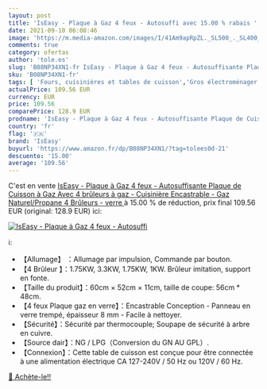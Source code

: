 ```yaml
---
layout: post
title: 'IsEasy - Plaque à Gaz 4 feux - Autosuffi avec 15.00 % rabais '
date: 2021-09-10 06:08:46
image: 'https://m.media-amazon.com/images/I/41Am9apRpZL._SL500_._SL400_.jpg'
comments: true
category: ofertas
author: 'tole.es'
slug: 'B08NP34XN1-fr IsEasy - Plaque à Gaz 4 feux - Autosuffisante Plaque de...'
sku: 'B08NP34XN1-fr'
tags: [ 'Fours, cuisinières et tables de cuisson','Gros électroménager','Tables de cuisson','iseasy', ]
actualPrice: 109.56 EUR
currency: EUR
price: 109.56
comparePrice: 128.9 EUR
prodname: 'IsEasy - Plaque à Gaz 4 feux - Autosuffisante Plaque de Cuisson à Gaz Avec 4 brûleurs à gaz - Cuisinière Encastrable - Gaz Naturel/Propane  4 Brûleurs - verre '
country: 'fr'
flag: '🇫🇷'
brand: 'IsEasy'
buyurl: 'https://www.amazon.fr/dp/B08NP34XN1/?tag=tolees0d-21'
descuento: '15.00'
average: '109.56'
---
```


C'est en vente [IsEasy - Plaque à Gaz 4 feux - Autosuffisante Plaque de Cuisson à Gaz Avec 4 brûleurs à gaz - Cuisinière Encastrable - Gaz Naturel/Propane  4 Brûleurs - verre ](https://www.amazon.fr/dp/B08NP34XN1/?tag=tolees0d-21)  à  15.00 % de réduction, prix final  109.56 EUR (original: 128.9 EUR) ici:

[![IsEasy - Plaque à Gaz 4 feux - Autosuffi](https://m.media-amazon.com/images/I/41Am9apRpZL._SL500_._SL400_.jpg)](https://www.amazon.fr/dp/B08NP34XN1/?tag=tolees0d-21)

ℹ️:

- 【Allumage】 ：Allumage par impulsion, Commande par bouton.
- 【4 Brûleur 】：1.75KW, 3.3KW, 1.75KW, 1KW. Brûleur imitation, support en fonte.
- 【Taille du produit】：60cm × 52cm × 11cm, taille de coupe: 56cm * 48cm.
- 【4 feux Plaque gaz en verre】：Encastrable Conception - Panneau en verre trempé, épaisseur 8 mm - Facile à nettoyer.
- 【Sécurité】：Sécurité par thermocouple; Soupape de sécurité à arbre en cuivre.
- 【Source dair】：NG / LPG（Conversion du GN AU GPL）.
- 【Connexion】：Cette table de cuisson est conçue pour être connectée à une alimentation électrique CA 127-240V / 50 Hz ou 120V / 60 Hz.

[🛒 Achète-le!!](https://www.amazon.fr/dp/B08NP34XN1/?tag=tolees0d-21)
